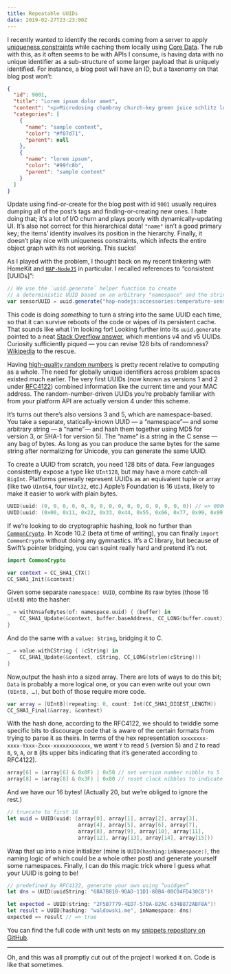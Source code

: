 ```yaml
---
title: Repeatable UUIDs
date: 2019-02-27T23:23:00Z
---
```


I recently wanted to identify the records coming from a server to apply [uniqueness constraints](https://developer.apple.com/videos/play/wwdc2015/220/?time=613) while caching them locally using [Core Data](https://developer.apple.com/documentation/coredata). The rub with this, as it often seems to be with APIs I consume, is having data with no unique identifier as a sub-structure of some larger payload that _is_ uniquely identified. For instance, a blog post will have an ID, but a taxonomy on that blog post won’t:

```json
{
  "id": 9001,
  "title": "Lorem ipsum dolor amet",
  "content": "<p>Microdosing chambray church-key green juice schlitz locavore lumbersexual…</p>",
  "categories": [
    {
      "name": "sample content",
      "color": "#f07d71",
      "parent": null
    },
    {
      "name": "lorem ipsum",
      "color": "#99fc8b",
      "parent": "sample content"
    }
  ]
}
```

Update using find-or-create for the blog post with id `9001` usually requires dumping all of the post’s tags and finding-or-creating new ones. I hate doing that; it’s a lot of I/O churn and plays poorly with dynamically-updating UI. It’s also not correct for this hierarchical data! `"name"` isn’t a good primary key; the items’ identity involves its position in the hierarchy. Finally, it doesn’t play nice with uniqueness constraints, which infects the entire object graph with its not working. This sucks!

As I played with the problem, I thought back on my recent tinkering with HomeKit and [`HAP-NodeJS`](https://github.com/KhaosT/HAP-NodeJS) in particular. I recalled references to “consistent [UUIDs]”:

```js
// We use the `uuid.generate` helper function to create
// a deterministic UUID based on an arbitrary "namespace" and the string "temperature-sensor".
var sensorUUID = uuid.generate("hap-nodejs:accessories:temperature-sensor")
```

This code is doing _something_ to turn a string into the same UUID each time, so that it can survive reboots of the code or wipes of its persistent cache. That sounds like what I’m looking for! Looking further into its `uuid.generate` pointed to a neat [Stack Overflow answer](http://stackoverflow.com/a/25951500/66673), which mentions v4 and v5 UUIDs. Curiosity sufficiently piqued — you can revise 128 bits of randomness? [Wikipedia](http://en.wikipedia.org/wiki/UUID) to the rescue.

Having [high-quality random numbers](https://www.xkcd.com/221/) is pretty recent relative to computing as a whole. The need for globally unique identifiers across problem spaces existed much earlier. The very first UUIDs (now known as versions 1 and 2 under [RFC4122](http://tools.ietf.org/html/4122)) combined information like the current time and your MAC address. The random-number-driven UUIDs you’re probably familiar with from your platform API are actually version 4 under this scheme.

It’s turns out there’s also versions 3 and 5, which are namespace-based. You take a separate, statically-known UUID — a “namespace”— and some arbitrary string — a “name”— and hash them together using MD5 for version 3, or SHA-1 for version 5). The “name” is a string in the C sense — any bag of bytes. As long as you can produce the same bytes for the same string after normalizing for Unicode, you can generate the same UUID.

To create a UUID from scratch, you need 128 bits of data. Few languages consistently expose a type like `UInt128`, but may have a more catch-all `BigInt`. Platforms generally represent UUIDs as an equivalent tuple or array (like two `UInt64`, four `UInt32`, etc.) Apple’s Foundation is 16 `UInt8`, likely to make it easier to work with plain bytes.

```swift
UUID(uuid: (0, 0, 0, 0, 0, 0, 0, 0, 0, 0, 0, 0, 0, 0, 0, 0)) // => 00000000-0000-0000-0000-000000000000
UUID(uuid: (0x00, 0x11, 0x22, 0x33, 0x44, 0x55, 0x66, 0x77, 0x99, 0x99, 0xAA, 0xBB, 0xCC, 0xDD, 0xEE, 0xFF)) // => 00112233-4455-6677-9999-AABBCCDDEEFF
```

If we’re looking to do cryptographic hashing, look no further than [`CommonCrypto`](https://developer.apple.com/library/archive/documentation/Security/Conceptual/cryptoservices/Introduction/Introduction.html). In Xcode 10.2 (beta at time of writing), you can finally `import CommonCrypto` without doing any gymnastics. It’s a C library, but because of Swift’s pointer bridging, you can squint really hard and pretend it’s not.

```swift
import CommonCrypto

var context = CC_SHA1_CTX()
CC_SHA1_Init(&context)
```

Given some separate `namespace: UUID`, combine its raw bytes (those 16 `UInt8`) into the hasher:

```swift
_ = withUnsafeBytes(of: namespace.uuid) { (buffer) in
    CC_SHA1_Update(&context, buffer.baseAddress, CC_LONG(buffer.count))
}
```

And do the same with a `value: String`, bridging it to C.

```swift
_ = value.withCString { (cString) in
    CC_SHA1_Update(&context, cString, CC_LONG(strlen(cString)))
}
```

Now,output the hash into a sized array. There are lots of ways to do this bit; `Data` is probably a more logical one, or you can even write out your own `(UInt8, …)`, but both of those require more code.

```swift
var array = [UInt8](repeating: 0, count: Int(CC_SHA1_DIGEST_LENGTH))
CC_SHA1_Final(&array, &context)
```

With the hash done, according to the RFC4122, we should to twiddle some specific bits to discourage code that is aware of the certain formats from trying to parse it as theirs. In terms of the hex representation `xxxxxxxx-xxxx-Yxxx-Zxxx-xxxxxxxxxxxx`, we want `Y` to read `5` (version 5) and `Z` to read `8`, `9`, `A`, or `B` (its upper bits indicating that it’s generated according to RFC4122).

```swift
array[6] = (array[6] & 0x0F) | 0x50 // set version number nibble to 5
array[8] = (array[8] & 0x3F) | 0x80 // reset clock nibbles to indicate RFC4122
```

And we have our 16 bytes! (Actually 20, but we’re obliged to ignore the rest.)

```swift
// truncate to first 16
let uuid = UUID(uuid: (array[0], array[1], array[2], array[3],
                       array[4], array[5], array[6], array[7],
                       array[8], array[9], array[10], array[11],
                       array[12], array[13], array[14], array[15]))
```

Wrap that up into a nice initializer (mine is `UUID(hashing:inNamespace:)`, the naming logic of which could be a whole other post) and generate yourself some namespaces. Finally, I can do this magic trick where I guess what your UUID is going to be!

```swift
// predefined by RFC4122, generate your own using “uuidgen”
let dns = UUID(uuidString: "6BA7B810-9DAD-11D1-80B4-00C04FD430C8")!

let expected = UUID(string: "2F5B7779-4ED7-570A-82AC-634B872ABF8A")!
let result = UUID(hashing: "waldowski.me", inNamespace: dns)
expected == result // => true
```

You can find the full code with unit tests on my [snippets repository on GitHub](https://github.com/zwaldowski/ParksAndRecreation/tree/master/Latest/Repeatable%20UUID.playground).

---

Oh, and this was all promptly cut out of the project I worked it on. Code is like that sometimes.
